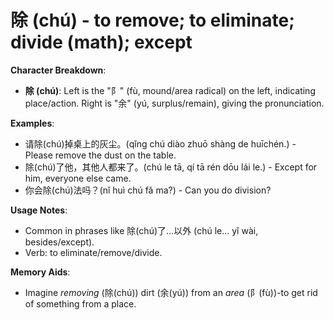 # **除 (chú) - to remove; to eliminate; divide (math); except**

**Character Breakdown**:  
- **除 (chú)**: Left is the "阝" (fù, mound/area radical) on the left, indicating place/action. Right is "余" (yú, surplus/remain), giving the pronunciation.

**Examples**:  
- 请除(chú)掉桌上的灰尘。(qǐng chú diào zhuō shàng de huīchén.) - Please remove the dust on the table.  
- 除(chú)了他，其他人都来了。(chú le tā, qí tā rén dōu lái le.) - Except for him, everyone else came.  
- 你会除(chú)法吗？(nǐ huì chú fǎ ma?) - Can you do division?

**Usage Notes**:  
- Common in phrases like 除(chú)了...以外 (chú le... yǐ wài, besides/except).  
- Verb: to eliminate/remove/divide.

**Memory Aids**:  
- Imagine *removing* (除(chú)) dirt (余(yú)) from an *area* (阝(fù))-to get rid of something from a place.
